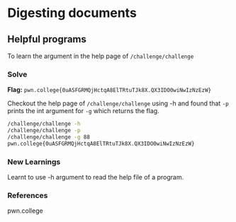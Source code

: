 # Digesting documents

## Helpful programs
To learn the argument in the help page of  `/challenge/challenge`

### Solve
**Flag:** `pwn.college{0uASFGRMQjHctqA8ElTRtuTJk8X.QX3IDO0wiNwIzNzEzW}`

Checkout the help page of `/challenge/challenge` using -h and found that `-p`  prints the int argument for `-g` which returns the flag.

```bash
/challenge/challenge -h
/challenge/challenge -p
/challenge/challenge -g 88
pwn.college{0uASFGRMQjHctqA8ElTRtuTJk8X.QX3IDO0wiNwIzNzEzW}
```

### New Learnings
Learnt to use -h argument to read the help file of a program.

### References 
pwn.college
